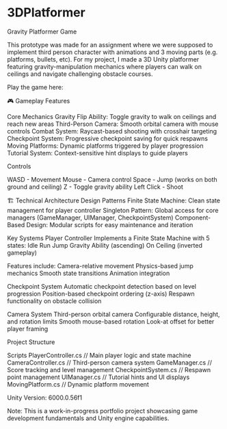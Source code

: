 # 3DPlatformer


Gravity Platformer Game

This prototype was made for an assignment where we were supposed to implement third person character with animations and 3 moving parts (e.g. platforms, bullets, etc). For my project, I made a 3D Unity platformer featuring  gravity-manipulation mechanics where players can walk on ceilings and navigate challenging obstacle courses.

Play the game here: 

🎮 Gameplay Features

Core Mechanics
  Gravity Flip Ability: Toggle gravity to walk on ceilings and reach new areas
  Third-Person Camera: Smooth orbital camera with mouse controls
  Combat System: Raycast-based shooting with crosshair targeting
  Checkpoint System: Progressive checkpoint saving for quick respawns
  Moving Platforms: Dynamic platforms triggered by player progression
  Tutorial System: Context-sensitive hint displays to guide players

Controls

WASD - Movement
Mouse - Camera control
Space - Jump (works on both ground and ceiling)
Z - Toggle gravity ability
Left Click - Shoot

🏗️ Technical Architecture
Design Patterns
  Finite State Machine: Clean state management for player controller
  Singleton Pattern: Global access for core managers (GameManager, UIManager, CheckpointSystem)
  Component-Based Design: Modular scripts for easy maintenance and iteration

Key Systems
Player Controller
Implements a Finite State Machine with 5 states:
  Idle
  Run
  Jump
  Gravity Ability (ascending)
  On Ceiling (inverted gameplay)

Features include:
  Camera-relative movement
  Physics-based jump mechanics
  Smooth state transitions
  Animation integration

Checkpoint System
  Automatic checkpoint detection based on level progression
  Position-based checkpoint ordering (z-axis)
  Respawn functionality on obstacle collision

Camera System
  Third-person orbital camera
  Configurable distance, height, and rotation limits
  Smooth mouse-based rotation
  Look-at offset for better player framing

Project Structure

Scripts
  PlayerController.cs       // Main player logic and state machine
  CameraController.cs       // Third-person camera system
  GameManager.cs            // Score tracking and level management
  CheckpointSystem.cs       // Respawn point management
  UIManager.cs              // Tutorial hints and UI displays
  MovingPlatform.cs         // Dynamic platform movement

Unity Version: 6000.0.56f1

Note: This is a work-in-progress portfolio project showcasing game development fundamentals and Unity engine capabilities.




